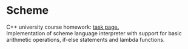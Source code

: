 # Scheme
C++ university course homework: [task page.](https://gitlab.com/danlark/cpp-advanced-hse/-/tree/main/tasks/scheme)<br>
Implementation of scheme language interpreter with support for basic arithmetic operations, if-else statements and lambda functions.